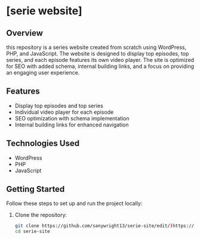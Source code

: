 # [serie website]

## Overview
this repository is a series website created from scratch using WordPress, PHP, and JavaScript. The website is designed to display top episodes, top series, and each episode features its own video player. The site is optimized for SEO with added schema, internal building links, and a focus on providing an engaging user experience.

## Features
- Display top episodes and top series
- Individual video player for each episode
- SEO optimization with schema implementation
- Internal building links for enhanced navigation

## Technologies Used
- WordPress
- PHP
- JavaScript

## Getting Started
Follow these steps to set up and run the project locally:

1. Clone the repository:
   ```bash
   git clone https://github.com/sanywright13/serie-site/edit/)https://github.com/sanywright13/serie-site/
   cd serie-site
